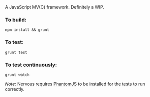 A JavaScript MV(C) framework. Definitely a WIP.

### To build:
```
npm install && grunt
```

### To test:
```
grunt test
```

### To test continuously:
```
grunt watch
```

*Note:* Nervous requires [PhantomJS](http://phantomjs.org/) to be installed for the tests to run correctly. 
